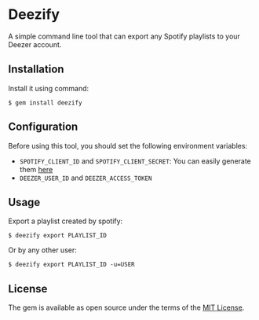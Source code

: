 # Deezify

A simple command line tool that can export any Spotify playlists to your Deezer account.

## Installation

Install it using command:

    $ gem install deezify
    
## Configuration

Before using this tool, you should set the following environment variables:

- ``SPOTIFY_CLIENT_ID`` and ``SPOTIFY_CLIENT_SECRET``: You can easily generate them [here](https://developer.spotify.com/my-applications)
- ``DEEZER_USER_ID`` and ``DEEZER_ACCESS_TOKEN``

## Usage

Export a playlist created by spotify:

    $ deezify export PLAYLIST_ID
    
Or by any other user:
    
    $ deezify export PLAYLIST_ID -u=USER

## License

The gem is available as open source under the terms of the [MIT License](http://opensource.org/licenses/MIT).
